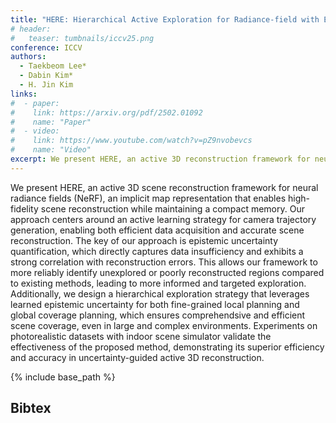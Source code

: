 ```yaml
---
title: "HERE: Hierarchical Active Exploration for Radiance-field with Epistemic Uncertainty Minimization (Under Review)"
# header:
#   teaser: tumbnails/iccv25.png
conference: ICCV
authors:
  - Taekbeom Lee*
  - Dabin Kim*
  - H. Jin Kim
links: 
#  - paper: 
#    link: https://arxiv.org/pdf/2502.01092
#    name: "Paper"
#  - video:
#    link: https://www.youtube.com/watch?v=pZ9nvobevcs
#    name: "Video"
excerpt: We present HERE, an active 3D reconstruction framework for neural radiance fields (NeRF) that uses uncertainty-guided exploration to efficiently generate camera trajectories for accurate and comprehensive scene reconstruction. By leveraging epistemic uncertainty and a hierarchical planning strategy, HERE achieves superior efficiency and accuracy in large, complex environments.
---
```


<!-- {% include youtubePlayer.html id="G-fS2iqzi1w" %} -->

We present HERE, an active 3D scene reconstruction framework for neural radiance fields (NeRF), an implicit map representation that enables high-fidelity scene reconstruction while maintaining a compact memory. Our approach centers around an active learning strategy for camera trajectory generation, enabling both efficient data acquisition and accurate scene reconstruction. The key of our approach is epistemic uncertainty quantification, which directly captures data insufficiency and exhibits a strong correlation with reconstruction errors. This allows our framework to more reliably identify unexplored or poorly reconstructed regions compared to existing methods, leading to more informed and targeted exploration. Additionally, we design a hierarchical exploration strategy that leverages learned epistemic uncertainty for both fine-grained local planning and global coverage planning, which ensures comprehendsive and efficient scene coverage, even in large and complex environments. Experiments on photorealistic datasets with indoor scene simulator validate the effectiveness of the proposed method, demonstrating its superior efficiency and accuracy in uncertainty-guided active 3D reconstruction.

{% include base_path %}

## Bibtex <a id="bibtex"></a>
```
```